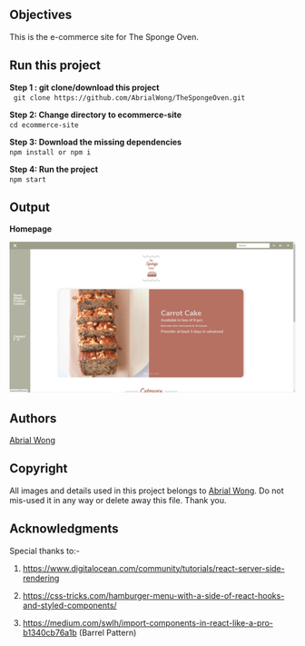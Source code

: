
## Objectives

This is the e-commerce site for The Sponge Oven.

## Run this project

<b> Step 1   : git clone/download this project</b> <br>
` git clone https://github.com/AbrialWong/TheSpongeOven.git` 

<b> Step 2: Change directory to ecommerce-site</b><br>
`cd ecommerce-site`

<b> Step 3: Download the missing dependencies</b><br>
`npm install or npm i`

<b> Step 4: Run the project </b><br>
  `npm start`

## Output

<b>Homepage</b>

<img src="ecommerce-site/src/asserts/homepage.png">

## Authors

<a href="">Abrial Wong</a>

## Copyright

All images and details used in this project belongs to <a href="https://github.com/AbrialWong">Abrial Wong</a>. Do not mis-used it in any way or delete away this file. Thank you.

## Acknowledgments

Special thanks to:-

1) https://www.digitalocean.com/community/tutorials/react-server-side-rendering

2) https://css-tricks.com/hamburger-menu-with-a-side-of-react-hooks-and-styled-components/

3) https://medium.com/swlh/import-components-in-react-like-a-pro-b1340cb76a1b (Barrel Pattern)